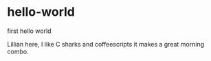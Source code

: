 # hello-world
first hello world

Lillian here, I like C sharks and coffeescripts it makes a great morning combo. 

